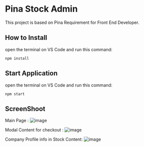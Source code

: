 # Pina Stock Admin
This project is based on Pina Requirement for Front End Developer.

## How to Install

open the terminal on VS Code and run this command:
```
npm install
```

## Start Application

open the terminal on VS Code and run this command:
```
npm start
```

## ScreenShoot
Main Page :
![image](https://user-images.githubusercontent.com/36157404/218379541-8d03a223-75c3-4abd-8911-f7f0121bfab2.png)

Modal Content for checkout :
![image](https://user-images.githubusercontent.com/36157404/218379608-ca73ea81-b700-47fb-8909-5e411e2a7c8d.png)

Company Profile info in Stock Content:
![image](https://user-images.githubusercontent.com/36157404/218379856-eb291572-1f0c-467f-91db-31256030164b.png)
